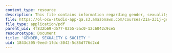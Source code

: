 ```yaml
---
content_type: resource
description: This file contains information regarding gender, sexuality and society.
file: https://ol-ocw-studio-app-qa.s3.amazonaws.com/courses/21a-231j-gender-sexuality-and-society-spring-2006/1843c3059eed1fdc30425c86d776d2cd_MIT21A_213JS06_opening.pdf
file_type: application/pdf
parent_uid: 4f832b69-d577-0255-5ac0-12c6042c9ce5
resourcetype: Document
title: 'GENDER, SEXUALITY & SOCIETY '
uid: 1843c305-9eed-1fdc-3042-5c86d776d2cd
---
```

